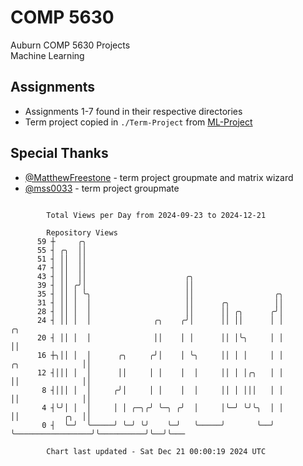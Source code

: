 # COMP 5630
Auburn COMP 5630 Projects  
Machine Learning

## Assignments
- Assignments 1-7 found in their respective directories
- Term project copied in `./Term-Project` from [ML-Project](https://github.com/wumphlett/ML-Project)

## Special Thanks
- [@MatthewFreestone](https://github.com/MatthewFreestone) - term project groupmate and matrix wizard
- [@mss0033](https://github.com/mss0033) - term project groupmate

```

        Total Views per Day from 2024-09-23 to 2024-12-21

        Repository Views
      59 ┼     ╭╮
      55 ┤ ╭╮  ││
      51 ┤ ││  ││
      47 ┤ ││  ││
      43 ┤ ││  ││                      ╭╮
      39 ┤ ││ ╭╯│                      ││
      35 ┤ ││ │ ╰╮                     ││                  ╭╮
      31 ┤ ││ │  │                     ││      ╭╮          ││
      28 ┤ ││ │  │                     ││      ││ ╭╮      ╭╯│
      24 ┤ ││ │  │              ╭╮    ╭╯│      ││ ││      │ │                                 ╭╮
      20 ┤ ││ │  │              ││    │ │      ││ │╰╮     │ │                                 ││
      16 ┼╮││ │  │      ╭╮     ╭╯│    │ ╰╮     ││ │ │     │ │                 ╭╮              ││
      12 ┤│││ │  │      ││     │ │    │  │     ││ │ │╭╮   │ │                 ││              ││
       8 ┤│││ │  │     ╭╯│     │ │    │  │     ││ │ │││   │ │                 ││              ││
       4 ┤╰╯│ │  │     │ │ ╭─╮╭╯ ╰─╮ ╭╯  │     │╰─╯ ╰╯╰╮  │ │                 ││          ╭╮  ││
       0 ┤  ╰─╯  ╰─────╯ ╰─╯ ╰╯    ╰─╯   ╰─────╯       ╰──╯ ╰─────────────────╯╰──────────╯╰──╯╰───

        Chart last updated - Sat Dec 21 00:00:19 2024 UTC
        
```
